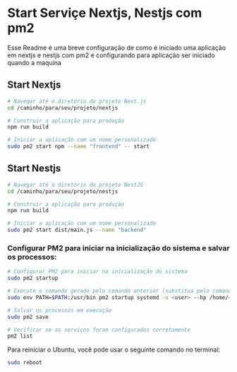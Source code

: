 
# Start Serviçe Nextjs, Nestjs com pm2

Esse Readme é uma breve configuração de como é iniciado uma aplicação em nextjs e nestjs com pm2 e configurando
para aplicação ser iniciado quando a maquina

## Start Nextjs

```bash
# Navegar até o diretório do projeto Next.js
cd /caminho/para/seu/projeto/nextjs

# Construir a aplicação para produção
npm run build

# Iniciar a aplicação com um nome personalizado
sudo pm2 start npm --name "frontend" -- start

```

## Start Nestjs

```bash
# Navegar até o diretório do projeto NestJS
cd /caminho/para/seu/projeto/nestjs

# Construir a aplicação para produção
npm run build

# Iniciar a aplicação com um nome personalizado
sudo pm2 start dist/main.js --name "backend"
```

### Configurar PM2 para iniciar na inicialização do sistema e salvar os processos:

```bash
# Configurar PM2 para iniciar na inicialização do sistema
sudo pm2 startup

# Execute o comando gerado pelo comando anterior (substitua pelo comando específico gerado para o seu sistema)
sudo env PATH=$PATH:/usr/bin pm2 startup systemd -u <user> --hp /home/<user>

# Salvar os processos em execução
sudo pm2 save

# Verificar se os serviços foram configurados corretamente
pm2 list

```

Para reiniciar o Ubuntu, você pode usar o seguinte comando no terminal:

```bash
sudo reboot
```
